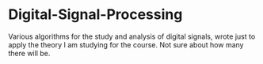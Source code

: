# Digital-Signal-Processing
Various algorithms for the study and analysis of digital signals, wrote just to apply the theory I am studying for the course. Not sure about how many there will be.
